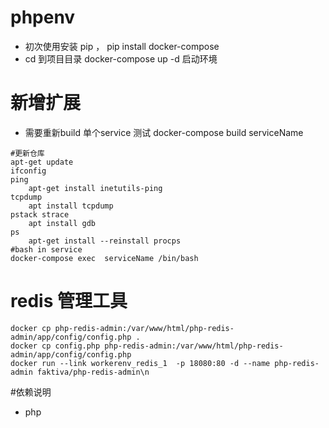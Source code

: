 # phpenv
   - 初次使用安装 pip ， pip install docker-compose
   - cd 到项目目录  docker-compose up -d 启动环境 
# 新增扩展
   - 需要重新build 单个service 测试 docker-compose build serviceName

```shell
#更新仓库
apt-get update 
ifconfig 
ping 
    apt-get install inetutils-ping
tcpdump 
    apt install tcpdump
pstack strace 
    apt install gdb
ps
    apt-get install --reinstall procps
#bash in service     
docker-compose exec  serviceName /bin/bash

```
# redis 管理工具
```shell
docker cp php-redis-admin:/var/www/html/php-redis-admin/app/config/config.php .
docker cp config.php php-redis-admin:/var/www/html/php-redis-admin/app/config/config.php
docker run --link workerenv_redis_1  -p 18080:80 -d --name php-redis-admin faktiva/php-redis-admin\n
```
#依赖说明
- php